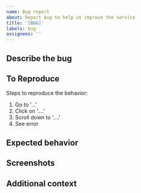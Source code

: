 ```yaml
---
name: Bug report
about: Report bug to help us improve the service
title: '[BUG]'
labels: bug
assignees: ''
---
```


## Describe the bug

<!-- A clear and concise description of what the bug is. -->

## To Reproduce

Steps to reproduce the behavior:

1. Go to '...'
2. Click on '....'
3. Scroll down to '....'
4. See error

## Expected behavior

<!-- A clear and concise description of what you expected to happen. -->

## Screenshots

<!-- If applicable, add screenshots to help explain your problem. -->

## Additional context

<!-- Add any other context about the problem here. -->
